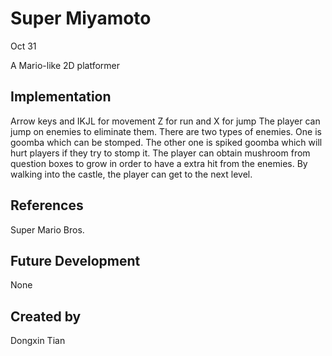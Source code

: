 # Super Miyamoto
Oct 31

A Mario-like 2D platformer

## Implementation
Arrow keys and IKJL for movement
Z for run and X for jump
The player can jump on enemies to eliminate them. There are two types of enemies. One is goomba which can be stomped. The other one is spiked goomba which will hurt players if they try to stomp it.
The player can obtain mushroom from question boxes to grow in order to have a extra hit from the enemies.
By walking into the castle, the player can get to the next level.

## References
Super Mario Bros.

## Future Development
None

## Created by
Dongxin Tian